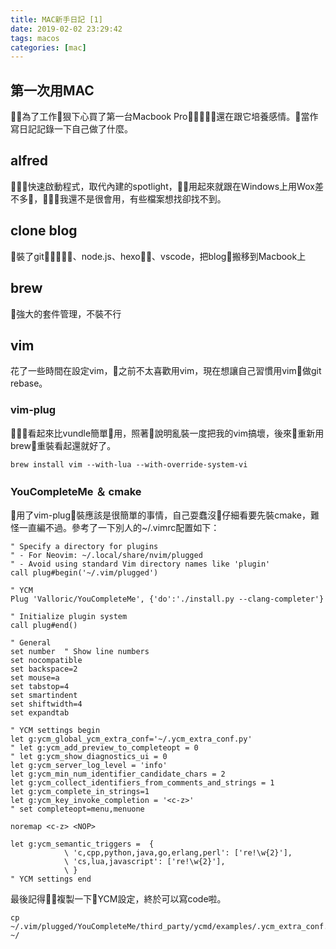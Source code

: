 ```yaml
---
title: MAC新手日記 [1]
date: 2019-02-02 23:29:42
tags: macos
categories: [mac]
---
```


## 第一次用MAC
為了工作狠下心買了第一台Macbook Pro，還在跟它培養感情。當作寫日記記錄一下自己做了什麼。

## alfred
快速啟動程式，取代內建的spotlight，用起來就跟在Windows上用Wox差不多，我還不是很會用，有些檔案想找卻找不到。

## clone blog
裝了git、node.js、hexo、vscode，把blog搬移到Macbook上

## brew
強大的套件管理，不裝不行

## vim
花了一些時間在設定vim，之前不太喜歡用vim，現在想讓自己習慣用vim做git rebase。

### vim-plug
看起來比vundle簡單用，照著說明亂裝一度把我的vim搞壞，後來重新用brew重裝看起還就好了。

```
brew install vim --with-lua --with-override-system-vi
```

### YouCompleteMe ＆ cmake
用了vim-plug裝應該是很簡單的事情，自己耍蠢沒仔細看要先裝cmake，難怪一直編不過。參考了一下別人的~/.vimrc配置如下：

```
" Specify a directory for plugins
" - For Neovim: ~/.local/share/nvim/plugged
" - Avoid using standard Vim directory names like 'plugin'
call plug#begin('~/.vim/plugged')

" YCM 
Plug 'Valloric/YouCompleteMe', {'do':'./install.py --clang-completer'}

" Initialize plugin system
call plug#end()

" General
set number  " Show line numbers
set nocompatible
set backspace=2
set mouse=a
set tabstop=4
set smartindent
set shiftwidth=4
set expandtab

" YCM settings begin
let g:ycm_global_ycm_extra_conf='~/.ycm_extra_conf.py'
" let g:ycm_add_preview_to_completeopt = 0
" let g:ycm_show_diagnostics_ui = 0
let g:ycm_server_log_level = 'info'
let g:ycm_min_num_identifier_candidate_chars = 2
let g:ycm_collect_identifiers_from_comments_and_strings = 1
let g:ycm_complete_in_strings=1
let g:ycm_key_invoke_completion = '<c-z>'
" set completeopt=menu,menuone
 
noremap <c-z> <NOP>
 
let g:ycm_semantic_triggers =  {
            \ 'c,cpp,python,java,go,erlang,perl': ['re!\w{2}'],
            \ 'cs,lua,javascript': ['re!\w{2}'],
            \ }
" YCM settings end
```

最後記得複製一下YCM設定，終於可以寫code啦。

```
cp ~/.vim/plugged/YouCompleteMe/third_party/ycmd/examples/.ycm_extra_conf.py ~/
```